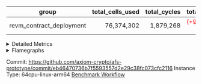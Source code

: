 | group | total_cells_used | total_cycles | total_proof_time_ms |
| --- | --- | --- | --- |
| revm_contract_deployment | <div style='text-align: right'>76,374,302</div>  | <div style='text-align: right'>1,879,268</div>  | <span style="color: red">(+92.0 [+0.6%])</span> <div style='text-align: right'>14,664.0</div>  |


<details>
<summary>Detailed Metrics</summary>

| group | collect_metrics | execute_time_ms | total_cells_used | total_cycles |
| --- | --- | --- | --- | --- |
| revm_contract_deployment | true | <span style="color: green">(-678.0 [-1.4%])</span> <div style='text-align: right'>48,342.0</div>  | <div style='text-align: right'>76,374,302</div>  | <div style='text-align: right'>1,879,268</div>  |

| group | chip_name | collect_metrics | rows_used |
| --- | --- | --- | --- |
| revm_contract_deployment | <Rv32BaseAluAdapterAir,BaseAluCoreAir<4, 8>> | true | <div style='text-align: right'>860,556</div>  |
| revm_contract_deployment | <Rv32BaseAluAdapterAir,LessThanCoreAir<4, 8>> | true | <div style='text-align: right'>14,117</div>  |
| revm_contract_deployment | <Rv32BaseAluAdapterAir,ShiftCoreAir<4, 8>> | true | <div style='text-align: right'>264,859</div>  |
| revm_contract_deployment | <Rv32BranchAdapterAir,BranchEqualCoreAir<4>> | true | <div style='text-align: right'>48,095</div>  |
| revm_contract_deployment | <Rv32BranchAdapterAir,BranchLessThanCoreAir<4, 8>> | true | <div style='text-align: right'>29,575</div>  |
| revm_contract_deployment | <Rv32CondRdWriteAdapterAir,Rv32JalLuiCoreAir> | true | <div style='text-align: right'>7,275</div>  |
| revm_contract_deployment | <Rv32HintStoreAdapterAir,Rv32HintStoreCoreAir> | true | <div style='text-align: right'>3,069</div>  |
| revm_contract_deployment | <Rv32JalrAdapterAir,Rv32JalrCoreAir> | true | <div style='text-align: right'>2,096</div>  |
| revm_contract_deployment | <Rv32LoadStoreAdapterAir,LoadSignExtendCoreAir<4, 8>> | true | <div style='text-align: right'>11,811</div>  |
| revm_contract_deployment | <Rv32LoadStoreAdapterAir,LoadStoreCoreAir<4>> | true | <div style='text-align: right'>633,363</div>  |
| revm_contract_deployment | <Rv32MultAdapterAir,MulHCoreAir<4, 8>> | true | <div style='text-align: right'>1,237</div>  |
| revm_contract_deployment | <Rv32MultAdapterAir,MultiplicationCoreAir<4, 8>> | true | <div style='text-align: right'>2,117</div>  |
| revm_contract_deployment | <Rv32RdWriteAdapterAir,Rv32AuipcCoreAir> | true | <div style='text-align: right'>961</div>  |
| revm_contract_deployment | BitwiseOperationLookupAir<8> | true | <div style='text-align: right'>65,536</div>  |
| revm_contract_deployment | Memory AccessAdapter<8> | true | <div style='text-align: right'>11,572</div>  |
| revm_contract_deployment | Memory Boundary | true | <div style='text-align: right'>23,144</div>  |
| revm_contract_deployment | Memory Merkle | true | <div style='text-align: right'>24,454</div>  |
| revm_contract_deployment | PhantomAir | true | <div style='text-align: right'>137</div>  |
| revm_contract_deployment | ProgramChip | true | <div style='text-align: right'>256,778</div>  |
| revm_contract_deployment | RangeTupleCheckerAir<2> | true | <div style='text-align: right'>524,288</div>  |

| group | collect_metrics | dsl_ir | opcode | frequency |
| --- | --- | --- | --- | --- |
| revm_contract_deployment | true |  | ADD | <div style='text-align: right'>151,689</div>  |
| revm_contract_deployment | true |  | AND | <div style='text-align: right'>116,881</div>  |
| revm_contract_deployment | true |  | AUIPC | <div style='text-align: right'>961</div>  |
| revm_contract_deployment | true |  | BEQ | <div style='text-align: right'>13,722</div>  |
| revm_contract_deployment | true |  | BGE | <div style='text-align: right'>10,842</div>  |
| revm_contract_deployment | true |  | BGEU | <div style='text-align: right'>11,680</div>  |
| revm_contract_deployment | true |  | BLT | <div style='text-align: right'>151</div>  |
| revm_contract_deployment | true |  | BLTU | <div style='text-align: right'>6,902</div>  |
| revm_contract_deployment | true |  | BNE | <div style='text-align: right'>34,373</div>  |
| revm_contract_deployment | true |  | HINT_STOREW | <div style='text-align: right'>3,069</div>  |
| revm_contract_deployment | true |  | JAL | <div style='text-align: right'>3,297</div>  |
| revm_contract_deployment | true |  | JALR | <div style='text-align: right'>2,096</div>  |
| revm_contract_deployment | true |  | LOADB | <div style='text-align: right'>11,806</div>  |
| revm_contract_deployment | true |  | LOADBU | <div style='text-align: right'>44,462</div>  |
| revm_contract_deployment | true |  | LOADH | <div style='text-align: right'>5</div>  |
| revm_contract_deployment | true |  | LOADHU | <div style='text-align: right'>20</div>  |
| revm_contract_deployment | true |  | LOADW | <div style='text-align: right'>316,638</div>  |
| revm_contract_deployment | true |  | LUI | <div style='text-align: right'>3,978</div>  |
| revm_contract_deployment | true |  | MUL | <div style='text-align: right'>2,117</div>  |
| revm_contract_deployment | true |  | MULH | <div style='text-align: right'>3</div>  |
| revm_contract_deployment | true |  | MULHU | <div style='text-align: right'>1,234</div>  |
| revm_contract_deployment | true |  | OR | <div style='text-align: right'>133,808</div>  |
| revm_contract_deployment | true |  | PHANTOM | <div style='text-align: right'>137</div>  |
| revm_contract_deployment | true |  | SLL | <div style='text-align: right'>133,736</div>  |
| revm_contract_deployment | true |  | SLT | <div style='text-align: right'>2</div>  |
| revm_contract_deployment | true |  | SLTU | <div style='text-align: right'>14,115</div>  |
| revm_contract_deployment | true |  | SRA | <div style='text-align: right'>493</div>  |
| revm_contract_deployment | true |  | SRL | <div style='text-align: right'>130,630</div>  |
| revm_contract_deployment | true |  | STOREB | <div style='text-align: right'>13,828</div>  |
| revm_contract_deployment | true |  | STOREH | <div style='text-align: right'>14</div>  |
| revm_contract_deployment | true |  | STOREW | <div style='text-align: right'>258,401</div>  |
| revm_contract_deployment | true |  | SUB | <div style='text-align: right'>2,246</div>  |
| revm_contract_deployment | true |  | XOR | <div style='text-align: right'>455,932</div>  |

| group | air_name | collect_metrics | dsl_ir | opcode | cells_used |
| --- | --- | --- | --- | --- | --- |
| revm_contract_deployment | <Rv32BaseAluAdapterAir,BaseAluCoreAir<4, 8>> | true |  | ADD | <div style='text-align: right'>5,460,804</div>  |
| revm_contract_deployment | <Rv32BaseAluAdapterAir,BaseAluCoreAir<4, 8>> | true |  | AND | <div style='text-align: right'>4,207,716</div>  |
| revm_contract_deployment | <Rv32RdWriteAdapterAir,Rv32AuipcCoreAir> | true |  | AUIPC | <div style='text-align: right'>20,181</div>  |
| revm_contract_deployment | AccessAdapter<8> | true |  | AUIPC | <div style='text-align: right'>34</div>  |
| revm_contract_deployment | Boundary | true |  | AUIPC | <div style='text-align: right'>80</div>  |
| revm_contract_deployment | Merkle | true |  | AUIPC | <div style='text-align: right'>3,456</div>  |
| revm_contract_deployment | <Rv32BranchAdapterAir,BranchEqualCoreAir<4>> | true |  | BEQ | <div style='text-align: right'>356,772</div>  |
| revm_contract_deployment | <Rv32BranchAdapterAir,BranchLessThanCoreAir<4, 8>> | true |  | BGE | <div style='text-align: right'>346,944</div>  |
| revm_contract_deployment | <Rv32BranchAdapterAir,BranchLessThanCoreAir<4, 8>> | true |  | BGEU | <div style='text-align: right'>373,760</div>  |
| revm_contract_deployment | <Rv32BranchAdapterAir,BranchLessThanCoreAir<4, 8>> | true |  | BLT | <div style='text-align: right'>4,832</div>  |
| revm_contract_deployment | <Rv32BranchAdapterAir,BranchLessThanCoreAir<4, 8>> | true |  | BLTU | <div style='text-align: right'>220,864</div>  |
| revm_contract_deployment | <Rv32BranchAdapterAir,BranchEqualCoreAir<4>> | true |  | BNE | <div style='text-align: right'>893,698</div>  |
| revm_contract_deployment | <Rv32HintStoreAdapterAir,Rv32HintStoreCoreAir> | true |  | HINT_STOREW | <div style='text-align: right'>79,794</div>  |
| revm_contract_deployment | AccessAdapter<8> | true |  | HINT_STOREW | <div style='text-align: right'>26,095</div>  |
| revm_contract_deployment | Boundary | true |  | HINT_STOREW | <div style='text-align: right'>61,400</div>  |
| revm_contract_deployment | Merkle | true |  | HINT_STOREW | <div style='text-align: right'>98,688</div>  |
| revm_contract_deployment | <Rv32CondRdWriteAdapterAir,Rv32JalLuiCoreAir> | true |  | JAL | <div style='text-align: right'>59,346</div>  |
| revm_contract_deployment | <Rv32JalrAdapterAir,Rv32JalrCoreAir> | true |  | JALR | <div style='text-align: right'>58,688</div>  |
| revm_contract_deployment | <Rv32LoadStoreAdapterAir,LoadSignExtendCoreAir<4, 8>> | true |  | LOADB | <div style='text-align: right'>413,210</div>  |
| revm_contract_deployment | <Rv32LoadStoreAdapterAir,LoadStoreCoreAir<4>> | true |  | LOADBU | <div style='text-align: right'>1,778,480</div>  |
| revm_contract_deployment | AccessAdapter<8> | true |  | LOADBU | <div style='text-align: right'>323</div>  |
| revm_contract_deployment | Boundary | true |  | LOADBU | <div style='text-align: right'>760</div>  |
| revm_contract_deployment | Merkle | true |  | LOADBU | <div style='text-align: right'>4,544</div>  |
| revm_contract_deployment | <Rv32LoadStoreAdapterAir,LoadSignExtendCoreAir<4, 8>> | true |  | LOADH | <div style='text-align: right'>175</div>  |
| revm_contract_deployment | <Rv32LoadStoreAdapterAir,LoadStoreCoreAir<4>> | true |  | LOADHU | <div style='text-align: right'>800</div>  |
| revm_contract_deployment | AccessAdapter<8> | true |  | LOADHU | <div style='text-align: right'>85</div>  |
| revm_contract_deployment | Boundary | true |  | LOADHU | <div style='text-align: right'>200</div>  |
| revm_contract_deployment | Merkle | true |  | LOADHU | <div style='text-align: right'>512</div>  |
| revm_contract_deployment | <Rv32LoadStoreAdapterAir,LoadStoreCoreAir<4>> | true |  | LOADW | <div style='text-align: right'>12,665,520</div>  |
| revm_contract_deployment | AccessAdapter<8> | true |  | LOADW | <div style='text-align: right'>21,182</div>  |
| revm_contract_deployment | Boundary | true |  | LOADW | <div style='text-align: right'>49,840</div>  |
| revm_contract_deployment | Merkle | true |  | LOADW | <div style='text-align: right'>92,992</div>  |
| revm_contract_deployment | <Rv32CondRdWriteAdapterAir,Rv32JalLuiCoreAir> | true |  | LUI | <div style='text-align: right'>71,604</div>  |
| revm_contract_deployment | AccessAdapter<8> | true |  | LUI | <div style='text-align: right'>34</div>  |
| revm_contract_deployment | Boundary | true |  | LUI | <div style='text-align: right'>80</div>  |
| revm_contract_deployment | <Rv32MultAdapterAir,MultiplicationCoreAir<4, 8>> | true |  | MUL | <div style='text-align: right'>65,627</div>  |
| revm_contract_deployment | AccessAdapter<8> | true |  | MUL | <div style='text-align: right'>51</div>  |
| revm_contract_deployment | Boundary | true |  | MUL | <div style='text-align: right'>120</div>  |
| revm_contract_deployment | Merkle | true |  | MUL | <div style='text-align: right'>64</div>  |
| revm_contract_deployment | <Rv32MultAdapterAir,MulHCoreAir<4, 8>> | true |  | MULH | <div style='text-align: right'>117</div>  |
| revm_contract_deployment | <Rv32MultAdapterAir,MulHCoreAir<4, 8>> | true |  | MULHU | <div style='text-align: right'>48,126</div>  |
| revm_contract_deployment | AccessAdapter<8> | true |  | MULHU | <div style='text-align: right'>17</div>  |
| revm_contract_deployment | Boundary | true |  | MULHU | <div style='text-align: right'>40</div>  |
| revm_contract_deployment | Merkle | true |  | MULHU | <div style='text-align: right'>64</div>  |
| revm_contract_deployment | <Rv32BaseAluAdapterAir,BaseAluCoreAir<4, 8>> | true |  | OR | <div style='text-align: right'>4,817,088</div>  |
| revm_contract_deployment | PhantomAir | true |  | PHANTOM | <div style='text-align: right'>822</div>  |
| revm_contract_deployment | <Rv32BaseAluAdapterAir,ShiftCoreAir<4, 8>> | true |  | SLL | <div style='text-align: right'>7,088,008</div>  |
| revm_contract_deployment | <Rv32BaseAluAdapterAir,LessThanCoreAir<4, 8>> | true |  | SLT | <div style='text-align: right'>74</div>  |
| revm_contract_deployment | <Rv32BaseAluAdapterAir,LessThanCoreAir<4, 8>> | true |  | SLTU | <div style='text-align: right'>522,255</div>  |
| revm_contract_deployment | AccessAdapter<8> | true |  | SLTU | <div style='text-align: right'>34</div>  |
| revm_contract_deployment | Boundary | true |  | SLTU | <div style='text-align: right'>80</div>  |
| revm_contract_deployment | Merkle | true |  | SLTU | <div style='text-align: right'>64</div>  |
| revm_contract_deployment | <Rv32BaseAluAdapterAir,ShiftCoreAir<4, 8>> | true |  | SRA | <div style='text-align: right'>26,129</div>  |
| revm_contract_deployment | <Rv32BaseAluAdapterAir,ShiftCoreAir<4, 8>> | true |  | SRL | <div style='text-align: right'>6,923,390</div>  |
| revm_contract_deployment | <Rv32LoadStoreAdapterAir,LoadStoreCoreAir<4>> | true |  | STOREB | <div style='text-align: right'>553,120</div>  |
| revm_contract_deployment | AccessAdapter<8> | true |  | STOREB | <div style='text-align: right'>2,023</div>  |
| revm_contract_deployment | Boundary | true |  | STOREB | <div style='text-align: right'>4,760</div>  |
| revm_contract_deployment | Merkle | true |  | STOREB | <div style='text-align: right'>19,136</div>  |
| revm_contract_deployment | <Rv32LoadStoreAdapterAir,LoadStoreCoreAir<4>> | true |  | STOREH | <div style='text-align: right'>560</div>  |
| revm_contract_deployment | <Rv32LoadStoreAdapterAir,LoadStoreCoreAir<4>> | true |  | STOREW | <div style='text-align: right'>10,336,040</div>  |
| revm_contract_deployment | AccessAdapter<8> | true |  | STOREW | <div style='text-align: right'>146,846</div>  |
| revm_contract_deployment | Boundary | true |  | STOREW | <div style='text-align: right'>345,520</div>  |
| revm_contract_deployment | Merkle | true |  | STOREW | <div style='text-align: right'>562,944</div>  |
| revm_contract_deployment | <Rv32BaseAluAdapterAir,BaseAluCoreAir<4, 8>> | true |  | SUB | <div style='text-align: right'>80,856</div>  |
| revm_contract_deployment | <Rv32BaseAluAdapterAir,BaseAluCoreAir<4, 8>> | true |  | XOR | <div style='text-align: right'>16,413,552</div>  |

| group | air_name | constraints | interactions | quotient_deg |
| --- | --- | --- | --- | --- |
| revm_contract_deployment | ProgramAir | <div style='text-align: right'>4</div>  | <div style='text-align: right'>1</div>  | <div style='text-align: right'>1</div>  |
| revm_contract_deployment | VmConnectorAir | <div style='text-align: right'>9</div>  | <div style='text-align: right'>3</div>  | <div style='text-align: right'>2</div>  |
| revm_contract_deployment | PersistentBoundaryAir<8> | <div style='text-align: right'>6</div>  | <div style='text-align: right'>3</div>  | <div style='text-align: right'>2</div>  |
| revm_contract_deployment | MemoryMerkleAir<8> | <div style='text-align: right'>40</div>  | <div style='text-align: right'>4</div>  | <div style='text-align: right'>2</div>  |
| revm_contract_deployment | AccessAdapterAir<2> | <div style='text-align: right'>14</div>  | <div style='text-align: right'>5</div>  | <div style='text-align: right'>2</div>  |
| revm_contract_deployment | AccessAdapterAir<4> | <div style='text-align: right'>14</div>  | <div style='text-align: right'>5</div>  | <div style='text-align: right'>2</div>  |
| revm_contract_deployment | AccessAdapterAir<8> | <div style='text-align: right'>14</div>  | <div style='text-align: right'>5</div>  | <div style='text-align: right'>2</div>  |
| revm_contract_deployment | AccessAdapterAir<16> | <div style='text-align: right'>14</div>  | <div style='text-align: right'>5</div>  | <div style='text-align: right'>2</div>  |
| revm_contract_deployment | AccessAdapterAir<32> | <div style='text-align: right'>14</div>  | <div style='text-align: right'>5</div>  | <div style='text-align: right'>2</div>  |
| revm_contract_deployment | AccessAdapterAir<64> | <div style='text-align: right'>14</div>  | <div style='text-align: right'>5</div>  | <div style='text-align: right'>2</div>  |
| revm_contract_deployment | PhantomAir | <div style='text-align: right'>5</div>  | <div style='text-align: right'>3</div>  | <div style='text-align: right'>2</div>  |
| revm_contract_deployment | VmAirWrapper<Rv32BaseAluAdapterAir, BaseAluCoreAir<4, 8> | <div style='text-align: right'>43</div>  | <div style='text-align: right'>19</div>  | <div style='text-align: right'>2</div>  |
| revm_contract_deployment | VmAirWrapper<Rv32BaseAluAdapterAir, LessThanCoreAir<4, 8> | <div style='text-align: right'>39</div>  | <div style='text-align: right'>17</div>  | <div style='text-align: right'>2</div>  |
| revm_contract_deployment | VmAirWrapper<Rv32BaseAluAdapterAir, ShiftCoreAir<4, 8> | <div style='text-align: right'>90</div>  | <div style='text-align: right'>23</div>  | <div style='text-align: right'>2</div>  |
| revm_contract_deployment | VmAirWrapper<Rv32LoadStoreAdapterAir, LoadStoreCoreAir<4> | <div style='text-align: right'>38</div>  | <div style='text-align: right'>17</div>  | <div style='text-align: right'>2</div>  |
| revm_contract_deployment | VmAirWrapper<Rv32LoadStoreAdapterAir, LoadSignExtendCoreAir<4, 8> | <div style='text-align: right'>33</div>  | <div style='text-align: right'>18</div>  | <div style='text-align: right'>2</div>  |
| revm_contract_deployment | VmAirWrapper<Rv32BranchAdapterAir, BranchEqualCoreAir<4> | <div style='text-align: right'>25</div>  | <div style='text-align: right'>11</div>  | <div style='text-align: right'>2</div>  |
| revm_contract_deployment | VmAirWrapper<Rv32BranchAdapterAir, BranchLessThanCoreAir<4, 8> | <div style='text-align: right'>41</div>  | <div style='text-align: right'>13</div>  | <div style='text-align: right'>2</div>  |
| revm_contract_deployment | VmAirWrapper<Rv32CondRdWriteAdapterAir, Rv32JalLuiCoreAir> | <div style='text-align: right'>22</div>  | <div style='text-align: right'>10</div>  | <div style='text-align: right'>2</div>  |
| revm_contract_deployment | VmAirWrapper<Rv32JalrAdapterAir, Rv32JalrCoreAir> | <div style='text-align: right'>20</div>  | <div style='text-align: right'>16</div>  | <div style='text-align: right'>2</div>  |
| revm_contract_deployment | VmAirWrapper<Rv32RdWriteAdapterAir, Rv32AuipcCoreAir> | <div style='text-align: right'>15</div>  | <div style='text-align: right'>11</div>  | <div style='text-align: right'>2</div>  |
| revm_contract_deployment | VmAirWrapper<Rv32MultAdapterAir, MultiplicationCoreAir<4, 8> | <div style='text-align: right'>26</div>  | <div style='text-align: right'>19</div>  | <div style='text-align: right'>2</div>  |
| revm_contract_deployment | VmAirWrapper<Rv32MultAdapterAir, MulHCoreAir<4, 8> | <div style='text-align: right'>38</div>  | <div style='text-align: right'>24</div>  | <div style='text-align: right'>2</div>  |
| revm_contract_deployment | VmAirWrapper<Rv32MultAdapterAir, DivRemCoreAir<4, 8> | <div style='text-align: right'>88</div>  | <div style='text-align: right'>25</div>  | <div style='text-align: right'>2</div>  |
| revm_contract_deployment | VmAirWrapper<Rv32HintStoreAdapterAir, Rv32HintStoreCoreAir> | <div style='text-align: right'>17</div>  | <div style='text-align: right'>15</div>  | <div style='text-align: right'>2</div>  |
| revm_contract_deployment | Poseidon2VmAir<BabyBear> | <div style='text-align: right'>525</div>  | <div style='text-align: right'>32</div>  | <div style='text-align: right'>2</div>  |
| revm_contract_deployment | BitwiseOperationLookupAir<8> | <div style='text-align: right'>4</div>  | <div style='text-align: right'>2</div>  | <div style='text-align: right'>2</div>  |
| revm_contract_deployment | RangeTupleCheckerAir<2> | <div style='text-align: right'>4</div>  | <div style='text-align: right'>1</div>  | <div style='text-align: right'>1</div>  |
| revm_contract_deployment | VariableRangeCheckerAir | <div style='text-align: right'>4</div>  | <div style='text-align: right'>1</div>  | <div style='text-align: right'>1</div>  |

| group | commit_exe_time_ms | execute_and_trace_gen_time_ms | execute_time_ms | keygen_time_ms | num_segments | total_cells_used | total_cycles | total_proof_time_ms |
| --- | --- | --- | --- | --- | --- | --- | --- | --- |
| revm_contract_deployment | <div style='text-align: right'>85.0</div>  | <span style="color: green">(-1.0 [-0.0%])</span> <div style='text-align: right'>4,683.0</div>  | <span style="color: green">(-9.0 [-0.2%])</span> <div style='text-align: right'>3,879.0</div>  | <span style="color: red">(+4.0 [+3.5%])</span> <div style='text-align: right'>119.0</div>  | <div style='text-align: right'>1</div>  | <div style='text-align: right'>76,374,302</div>  | <div style='text-align: right'>1,879,268</div>  | <span style="color: red">(+92.0 [+0.6%])</span> <div style='text-align: right'>14,664.0</div>  |

| group | air_name | segment | cells | main_cols | perm_cols | prep_cols | rows |
| --- | --- | --- | --- | --- | --- | --- | --- |
| revm_contract_deployment | ProgramAir | 0 | <div style='text-align: right'>4,718,592</div>  | <div style='text-align: right'>10</div>  | <div style='text-align: right'>8</div>  |  | <div style='text-align: right'>262,144</div>  |
| revm_contract_deployment | VmConnectorAir | 0 | <div style='text-align: right'>32</div>  | <div style='text-align: right'>4</div>  | <div style='text-align: right'>12</div>  | <div style='text-align: right'>1</div>  | <div style='text-align: right'>2</div>  |
| revm_contract_deployment | PersistentBoundaryAir<8> | 0 | <div style='text-align: right'>1,048,576</div>  | <div style='text-align: right'>20</div>  | <div style='text-align: right'>12</div>  |  | <div style='text-align: right'>32,768</div>  |
| revm_contract_deployment | MemoryMerkleAir<8> | 0 | <div style='text-align: right'>1,703,936</div>  | <div style='text-align: right'>32</div>  | <div style='text-align: right'>20</div>  |  | <div style='text-align: right'>32,768</div>  |
| revm_contract_deployment | AccessAdapterAir<8> | 0 | <div style='text-align: right'>1,343,488</div>  | <div style='text-align: right'>17</div>  | <div style='text-align: right'>24</div>  |  | <div style='text-align: right'>32,768</div>  |
| revm_contract_deployment | PhantomAir | 0 | <div style='text-align: right'>4,608</div>  | <div style='text-align: right'>6</div>  | <div style='text-align: right'>12</div>  |  | <div style='text-align: right'>256</div>  |
| revm_contract_deployment | VmAirWrapper<Rv32BaseAluAdapterAir, BaseAluCoreAir<4, 8> | 0 | <div style='text-align: right'>121,634,816</div>  | <div style='text-align: right'>36</div>  | <div style='text-align: right'>80</div>  |  | <div style='text-align: right'>1,048,576</div>  |
| revm_contract_deployment | VmAirWrapper<Rv32BaseAluAdapterAir, LessThanCoreAir<4, 8> | 0 | <div style='text-align: right'>1,261,568</div>  | <div style='text-align: right'>37</div>  | <div style='text-align: right'>40</div>  |  | <div style='text-align: right'>16,384</div>  |
| revm_contract_deployment | VmAirWrapper<Rv32BaseAluAdapterAir, ShiftCoreAir<4, 8> | 0 | <div style='text-align: right'>55,050,240</div>  | <div style='text-align: right'>53</div>  | <div style='text-align: right'>52</div>  |  | <div style='text-align: right'>524,288</div>  |
| revm_contract_deployment | VmAirWrapper<Rv32LoadStoreAdapterAir, LoadStoreCoreAir<4> | 0 | <div style='text-align: right'>117,440,512</div>  | <div style='text-align: right'>40</div>  | <div style='text-align: right'>72</div>  |  | <div style='text-align: right'>1,048,576</div>  |
| revm_contract_deployment | VmAirWrapper<Rv32LoadStoreAdapterAir, LoadSignExtendCoreAir<4, 8> | 0 | <div style='text-align: right'>1,818,624</div>  | <div style='text-align: right'>35</div>  | <div style='text-align: right'>76</div>  |  | <div style='text-align: right'>16,384</div>  |
| revm_contract_deployment | VmAirWrapper<Rv32BranchAdapterAir, BranchEqualCoreAir<4> | 0 | <div style='text-align: right'>4,849,664</div>  | <div style='text-align: right'>26</div>  | <div style='text-align: right'>48</div>  |  | <div style='text-align: right'>65,536</div>  |
| revm_contract_deployment | VmAirWrapper<Rv32BranchAdapterAir, BranchLessThanCoreAir<4, 8> | 0 | <div style='text-align: right'>2,883,584</div>  | <div style='text-align: right'>32</div>  | <div style='text-align: right'>56</div>  |  | <div style='text-align: right'>32,768</div>  |
| revm_contract_deployment | VmAirWrapper<Rv32CondRdWriteAdapterAir, Rv32JalLuiCoreAir> | 0 | <div style='text-align: right'>507,904</div>  | <div style='text-align: right'>18</div>  | <div style='text-align: right'>44</div>  |  | <div style='text-align: right'>8,192</div>  |
| revm_contract_deployment | VmAirWrapper<Rv32JalrAdapterAir, Rv32JalrCoreAir> | 0 | <div style='text-align: right'>262,144</div>  | <div style='text-align: right'>28</div>  | <div style='text-align: right'>36</div>  |  | <div style='text-align: right'>4,096</div>  |
| revm_contract_deployment | VmAirWrapper<Rv32RdWriteAdapterAir, Rv32AuipcCoreAir> | 0 | <div style='text-align: right'>50,176</div>  | <div style='text-align: right'>21</div>  | <div style='text-align: right'>28</div>  |  | <div style='text-align: right'>1,024</div>  |
| revm_contract_deployment | VmAirWrapper<Rv32MultAdapterAir, MultiplicationCoreAir<4, 8> | 0 | <div style='text-align: right'>454,656</div>  | <div style='text-align: right'>31</div>  | <div style='text-align: right'>80</div>  |  | <div style='text-align: right'>4,096</div>  |
| revm_contract_deployment | VmAirWrapper<Rv32MultAdapterAir, MulHCoreAir<4, 8> | 0 | <div style='text-align: right'>284,672</div>  | <div style='text-align: right'>39</div>  | <div style='text-align: right'>100</div>  |  | <div style='text-align: right'>2,048</div>  |
| revm_contract_deployment | VmAirWrapper<Rv32HintStoreAdapterAir, Rv32HintStoreCoreAir> | 0 | <div style='text-align: right'>253,952</div>  | <div style='text-align: right'>26</div>  | <div style='text-align: right'>36</div>  |  | <div style='text-align: right'>4,096</div>  |
| revm_contract_deployment | Poseidon2VmAir<BabyBear> | 0 | <div style='text-align: right'>41,091,072</div>  | <div style='text-align: right'>559</div>  | <div style='text-align: right'>68</div>  |  | <div style='text-align: right'>65,536</div>  |
| revm_contract_deployment | BitwiseOperationLookupAir<8> | 0 | <div style='text-align: right'>655,360</div>  | <div style='text-align: right'>2</div>  | <div style='text-align: right'>8</div>  | <div style='text-align: right'>3</div>  | <div style='text-align: right'>65,536</div>  |
| revm_contract_deployment | RangeTupleCheckerAir<2> | 0 | <div style='text-align: right'>4,718,592</div>  | <div style='text-align: right'>1</div>  | <div style='text-align: right'>8</div>  | <div style='text-align: right'>2</div>  | <div style='text-align: right'>524,288</div>  |
| revm_contract_deployment | VariableRangeCheckerAir | 0 | <div style='text-align: right'>1,179,648</div>  | <div style='text-align: right'>1</div>  | <div style='text-align: right'>8</div>  | <div style='text-align: right'>2</div>  | <div style='text-align: right'>131,072</div>  |

| group | segment | stark_prove_excluding_trace_time_ms | total_cells |
| --- | --- | --- | --- |
| revm_contract_deployment | 0 | <span style="color: red">(+93.0 [+0.9%])</span> <div style='text-align: right'>9,981.0</div>  | <div style='text-align: right'>363,216,416</div>  |

</details>



<details>
<summary>Flamegraphs</summary>

[![](https://axiom-public-data-sandbox-us-east-1.s3.us-east-1.amazonaws.com/benchmark/github/flamegraphs/eb46470736b7f5593557d2e29c38fc073cfc2116/revm_contract_deployment-revm_contract_deployment.dsl_ir.opcode.air_name.cells_used.reverse.svg)](https://axiom-public-data-sandbox-us-east-1.s3.us-east-1.amazonaws.com/benchmark/github/flamegraphs/eb46470736b7f5593557d2e29c38fc073cfc2116/revm_contract_deployment-revm_contract_deployment.dsl_ir.opcode.air_name.cells_used.reverse.svg)
[![](https://axiom-public-data-sandbox-us-east-1.s3.us-east-1.amazonaws.com/benchmark/github/flamegraphs/eb46470736b7f5593557d2e29c38fc073cfc2116/revm_contract_deployment-revm_contract_deployment.dsl_ir.opcode.air_name.cells_used.svg)](https://axiom-public-data-sandbox-us-east-1.s3.us-east-1.amazonaws.com/benchmark/github/flamegraphs/eb46470736b7f5593557d2e29c38fc073cfc2116/revm_contract_deployment-revm_contract_deployment.dsl_ir.opcode.air_name.cells_used.svg)
[![](https://axiom-public-data-sandbox-us-east-1.s3.us-east-1.amazonaws.com/benchmark/github/flamegraphs/eb46470736b7f5593557d2e29c38fc073cfc2116/revm_contract_deployment-revm_contract_deployment.dsl_ir.opcode.frequency.reverse.svg)](https://axiom-public-data-sandbox-us-east-1.s3.us-east-1.amazonaws.com/benchmark/github/flamegraphs/eb46470736b7f5593557d2e29c38fc073cfc2116/revm_contract_deployment-revm_contract_deployment.dsl_ir.opcode.frequency.reverse.svg)
[![](https://axiom-public-data-sandbox-us-east-1.s3.us-east-1.amazonaws.com/benchmark/github/flamegraphs/eb46470736b7f5593557d2e29c38fc073cfc2116/revm_contract_deployment-revm_contract_deployment.dsl_ir.opcode.frequency.svg)](https://axiom-public-data-sandbox-us-east-1.s3.us-east-1.amazonaws.com/benchmark/github/flamegraphs/eb46470736b7f5593557d2e29c38fc073cfc2116/revm_contract_deployment-revm_contract_deployment.dsl_ir.opcode.frequency.svg)

</details>

Commit: https://github.com/axiom-crypto/afs-prototype/commit/eb46470736b7f5593557d2e29c38fc073cfc2116
Instance Type: 64cpu-linux-arm64
[Benchmark Workflow](https://github.com/axiom-crypto/afs-prototype/actions/runs/11710046390)
